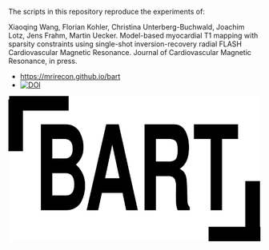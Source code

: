 
The scripts in this repository reproduce the experiments of:

Xiaoqing Wang, Florian Kohler, Christina Unterberg-Buchwald, Joachim Lotz,
Jens Frahm, Martin Uecker. Model-based myocardial T1 mapping with sparsity
constraints using single-shot inversion-recovery radial FLASH Cardiovascular
Magnetic Resonance. Journal of Cardiovascular Magnetic Resonance, in press.


* https://mrirecon.github.io/bart
* [![DOI](https://zenodo.org/badge/DOI/10.5281/zenodo.3362387.svg)](https://doi.org/10.5281/zenodo.3362387)


[![BART](./bart.svg)](https://mrirecon.github.io/bart)


